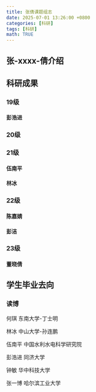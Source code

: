 ```yaml
---
title: 张倩课题组志
date: 2025-07-01 13:26:00 +0800
categories: [科研]
tags: [科研]
math: TRUE
---
```


## 张-xxxx-倩介绍
## 科研成果
### 19级
#### 彭浩进
### 20级
### 21级
#### 伍南平
#### 林冰
### 22级
#### 陈嘉婧
#### 彭洁
### 23级
#### 董晓倩

## 学生毕业去向
### 读博
何琪  东南大学-丁士明

林冰  中山大学-孙连鹏

伍南平 中国水利水电科学研究院

彭浩进 同济大学

钟敏 华中科技大学

张一博 哈尔滨工业大学
